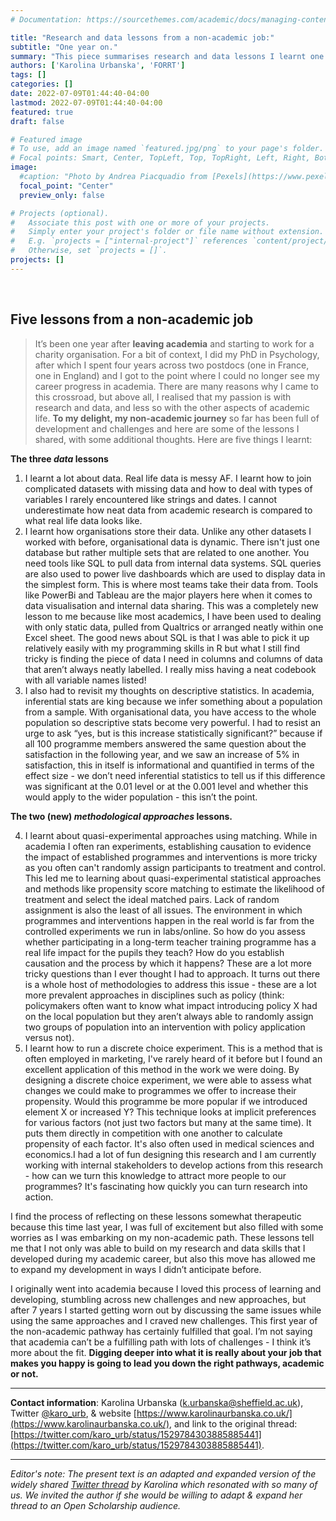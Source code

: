 ```yaml
---
# Documentation: https://sourcethemes.com/academic/docs/managing-content/

title: "Research and data lessons from a non-academic job:"
subtitle: "One year on."
summary: "This piece summarises research and data lessons I learnt one year into my first non-academic job. After seven years in academia, I felt that my development had stalled, I was no longer feeling excited about continuing my career in academia, and I was keen to explore new pathways. One year on, I have so many reflections I want to share. Spoiler alert: My inner nerd is very happy. "
authors: ['Karolina Urbanska', 'FORRT']
tags: []
categories: []
date: 2022-07-09T01:44:40-04:00
lastmod: 2022-07-09T01:44:40-04:00
featured: true
draft: false

# Featured image
# To use, add an image named `featured.jpg/png` to your page's folder.
# Focal points: Smart, Center, TopLeft, Top, TopRight, Left, Right, BottomLeft, Bottom, BottomRight.
image:
  #caption: "Photo by Andrea Piacquadio from [Pexels](https://www.pexels.com/photo/happy-ethnic-woman-sitting-at-table-with-laptop-3769021/)"
  focal_point: "Center"
  preview_only: false

# Projects (optional).
#   Associate this post with one or more of your projects.
#   Simply enter your project's folder or file name without extension.
#   E.g. `projects = ["internal-project"]` references `content/project/deep-learning/index.md`.
#   Otherwise, set `projects = []`.
projects: []
---
```


<br>

## Five lessons from a non-academic job

> It’s been one year after **leaving academia** and starting to work for a charity organisation. For a bit of context, I did my PhD in Psychology, after which I spent four years across two postdocs (one in France, one in England) and I got to the point where I could no longer see my career progress in academia. There are many reasons why I came to this crossroad, but above all, I realised that my passion is with research and data, and less so with the other aspects of academic life. **To my delight, my non-academic journey** so far has been full of development and challenges and here are some of the lessons I shared, with some additional thoughts. Here are five things I learnt:

**The three *data* lessons**

1. I learnt a lot about data. Real life data is messy AF. I learnt how to join complicated datasets with missing data and how to deal with types of variables I rarely encountered like strings and dates. I cannot underestimate how neat data from academic research is compared to what real life data looks like. 
2. I learnt how organisations store their data. Unlike any other datasets I worked with before, organisational data is dynamic. There isn't just one database but rather multiple sets that are related to one another. You need tools like SQL to pull data from internal data systems. SQL queries are also used to power live dashboards which are used to display data in the simplest form. This is where most teams take their data from. Tools like PowerBi and Tableau are the major players here when it comes to data visualisation and internal data sharing. This was a completely new lesson to me because like most academics, I have been used to dealing with only static data, pulled from Qualtrics or arranged neatly within one Excel sheet. The good news about SQL is that I was able to pick it up relatively easily with my programming skills in R but what I still find tricky is finding the piece of data I need in columns and columns of data that aren’t always neatly labelled. I really miss having a neat codebook with all variable names listed! 
3. I also had to revisit my thoughts on descriptive statistics. In academia, inferential stats are king because we infer something about a population from a sample. With organisational data, you have access to the whole population so descriptive stats become very powerful. I had to resist an urge to ask “yes, but is this increase statistically significant?” because if all 100 programme members answered the same question about the satisfaction in the following year, and we saw an increase of 5% in satisfaction, this in itself is informational and quantified in terms of the effect size - we don’t need inferential statistics to tell us if this difference was significant at the 0.01 level or at the 0.001 level and whether this would apply to the wider population - this isn’t the point. 

**The two (new) *methodological approaches* lessons.**

4. I learnt about quasi-experimental approaches using matching. While in academia I often ran experiments, establishing causation to evidence the impact of established programmes and interventions is more tricky as you often can't randomly assign participants to treatment and control. This led me to learning about quasi-experimental statistical approaches and methods like propensity score matching to estimate the likelihood of treatment and select the ideal matched pairs. Lack of random assignment is also the least of all issues. The environment in which programmes and interventions happen in the real world is far from the controlled experiments we run in labs/online. So how do you assess whether participating in a long-term teacher training programme has a real life impact for the pupils they teach? How do you establish causation and the process by which it happens? These are a lot more tricky questions than I ever thought I had to approach. It turns out there is a whole host of methodologies to address this issue - these are a lot more prevalent approaches in disciplines such as policy (think: policymakers often want to know what impact introducing policy X had on the local population but they aren’t always able to randomly assign two groups of population into an intervention with policy application versus not). 
5. I learnt how to run a discrete choice experiment. This is a method that is often employed in marketing, I've rarely heard of it before but I found an excellent application of this method in the work we were doing. By designing a discrete choice experiment, we were able to assess what changes we could make to programmes we offer to increase their propensity. Would this programme be more popular if we introduced element X or increased Y? This technique looks at implicit preferences for various factors (not just two factors but many at the same time). It puts them directly in competition with one another to calculate propensity of each factor. It's also often used in medical sciences and economics.I had a lot of fun designing this research and I am currently working with internal stakeholders to develop actions from this research - how can we turn this knowledge to attract more people to our programmes? It's fascinating how quickly you can turn research into action.

I find the process of reflecting on these lessons somewhat therapeutic because this time last year, I was full of excitement but also filled with some worries as I was embarking on my non-academic path. These lessons tell me that I not only was able to build on my research and data skills that I developed during my academic career, but also this move has allowed me to expand my development in ways I didn’t anticipate before. 

I originally went into academia because I loved this process of learning and developing, stumbling across new challenges and new approaches, but after 7 years I started getting worn out by discussing the same issues while using the same approaches and I craved new challenges. This first year of the non-academic pathway has certainly fulfilled that goal. I’m not saying that academia can’t be a fulfilling path with lots of challenges - I think it’s more about the fit. **Digging deeper into what it is really about your job that makes you happy is going to lead you down the right pathways, academic or not.** 


***

**Contact information**: Karolina Urbanska ([k.urbanska@sheffield.ac.uk](mailto:k.urbanska@sheffield.ac.uk)), Twitter [@karo_urb](https://twitter.com/karo_urb), & website [https://www.karolinaurbanska.co.uk/](https://www.karolinaurbanska.co.uk/), and link to the original thread: [https://twitter.com/karo_urb/status/1529784303885885441](https://twitter.com/karo_urb/status/1529784303885885441).


***

*Editor's note: The present text is an adapted and expanded version of the widely shared [Twitter thread](https://twitter.com/karo_urb/status/1529784303885885441) by Karolina which resonated with so many of us. We invited the author if she would be willing to adapt & expand her thread to an Open Scholarship audience.* 